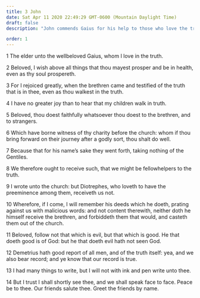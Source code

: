```yaml
---
title: 3 John
date: Sat Apr 11 2020 22:49:29 GMT-0600 (Mountain Daylight Time)
draft: false
description: "John commends Gaius for his help to those who love the truth."

order: 1
---
```

    
1 The elder unto the wellbeloved Gaius, whom I love in the truth.

2 Beloved, I wish above all things that thou mayest prosper and be in health, even as thy soul prospereth.

3 For I rejoiced greatly, when the brethren came and testified of the truth that is in thee, even as thou walkest in the truth.

4 I have no greater joy than to hear that my children walk in truth.

5 Beloved, thou doest faithfully whatsoever thou doest to the brethren, and to strangers.

6 Which have borne witness of thy charity before the church: whom if thou bring forward on their journey after a godly sort, thou shalt do well.

7 Because that for his name’s sake they went forth, taking nothing of the Gentiles.

8 We therefore ought to receive such, that we might be fellowhelpers to the truth.

9 I wrote unto the church: but Diotrephes, who loveth to have the preeminence among them, receiveth us not.

10 Wherefore, if I come, I will remember his deeds which he doeth, prating against us with malicious words: and not content therewith, neither doth he himself receive the brethren, and forbiddeth them that would, and casteth them out of the church.

11 Beloved, follow not that which is evil, but that which is good. He that doeth good is of God: but he that doeth evil hath not seen God.

12 Demetrius hath good report of all men, and of the truth itself: yea, and we also bear record; and ye know that our record is true.

13 I had many things to write, but I will not with ink and pen write unto thee.

14 But I trust I shall shortly see thee, and we shall speak face to face. Peace be to thee. Our friends salute thee. Greet the friends by name.
